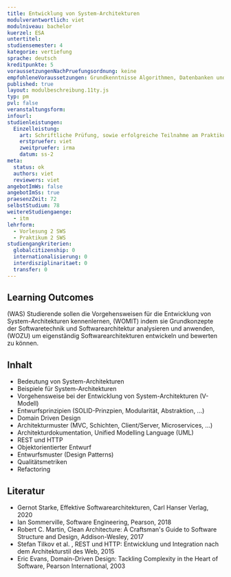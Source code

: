 ```yaml
---
title: Entwicklung von System-Architekturen
modulverantwortlich: viet
modulniveau: bachelor
kuerzel: ESA
untertitel:
studiensemester: 4
kategorie: vertiefung
sprache: deutsch
kreditpunkte: 5
voraussetzungenNachPruefungsordnung: keine
empfohleneVoraussetzungen: Grundkenntnisse Algorithmen, Datenbanken und objektorientierte Programmierung
published: true
layout: modulbeschreibung.11ty.js
typ: pm
pvl: false
veranstaltungsform: 
infourl: 
studienleistungen:
  Einzelleistung:
    art: Schriftliche Prüfung, sowie erfolgreiche Teilnahme am Praktikum als Prüfungsvorleistung
    erstpruefer: viet
    zweitpruefer: irma
    datum: ss-2
meta:
  status: ok
  authors: viet
  reviewers: viet
angebotImWs: false
angebotImSs: true
praesenzZeit: 72
selbstStudium: 78
weitereStudiengaenge: 
  - itm
lehrform:
  - Vorlesung 2 SWS
  - Praktikum 2 SWS
studiengangkriterien:
  globalcitizenship: 0
  internationalisierung: 0
  interdisziplinaritaet: 0
  transfer: 0  
---
```


## Learning Outcomes

(WAS) Studierende sollen die Vorgehensweisen für die Entwicklung von System-Architekturen kennenlernen,
(WOMIT) indem sie Grundkonzepte der Softwaretechnik und Softwarearchitektur analysieren und anwenden, (WOZU) um eigenständig Softwarearchitekturen entwickeln und bewerten zu können.

## Inhalt

- Bedeutung von System-Architekturen
- Beispiele für System-Architekturen
- Vorgehensweise bei der Entwicklung von System-Architekturen (V-Modell)
- Entwurfsprinzipien (SOLID-Prinzpien, Modularität, Abstraktion, ...)
- Domain Driven Design
- Architekturmuster (MVC, Schichten, Client/Server, Microservices, ...)
- Architekturdokumentation, Unified Modelling Language (UML)
- REST und HTTP
- Objektorientierter Entwurf
- Entwurfsmuster (Design Patterns)
- Qualitätsmetriken
- Refactoring


## Literatur

- Gernot Starke, Effektive Softwarearchitekturen, Carl Hanser Verlag, 2020
- Ian Sommerville, Software Engineering, Pearson, 2018
- Robert C. Martin, Clean Architecture: A Craftsman's Guide to Software Structure and Design,  Addison-Wesley, 2017
- Stefan Tilkov et al. , REST und HTTP: Entwicklung und Integration nach dem Architekturstil des Web, 2015
- Eric Evans, Domain-Driven Design: Tackling Complexity in the Heart of Software, Pearson International,  2003
